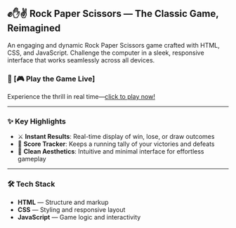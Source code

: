 ## ✊✋✌️ Rock Paper Scissors — The Classic Game, Reimagined  
An engaging and dynamic Rock Paper Scissors game crafted with HTML, CSS, and JavaScript. Challenge the computer in a sleek, responsive interface that works seamlessly across all devices.

### 🔗 [🎮 Play the Game Live]
Experience the thrill in real time—[click to play now!](https://saikrishnamamidi2003.github.io/Rock-Paper-Scissor/)


---

### ✨ Key Highlights  
- ⚔️ **Instant Results**: Real-time display of win, lose, or draw outcomes  
- 🧮 **Score Tracker**: Keeps a running tally of your victories and defeats   
- 🎨 **Clean Aesthetics**: Intuitive and minimal interface for effortless gameplay  

---

### 🛠 Tech Stack  
- **HTML** — Structure and markup  
- **CSS** — Styling and responsive layout  
- **JavaScript** — Game logic and interactivity  
